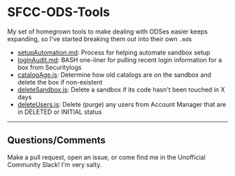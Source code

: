 # SFCC-ODS-Tools

My set of homegrown tools to make dealing with ODSes easier keeps expanding, so I've started breaking them out into their own `.md`s

- [setupAutomation.md](setupAutomation.md): Process for helping automate sandbox setup
- [loginAudit.md](loginAudit.md): BASH one-liner for pulling recent login information for a box from Securitylogs
- [catalogAge.js](catalogAge.js): Determine how old catalogs are on the sandbox and delete the box if non-existent
- [deleteSandbox.js](deleteSandbox.js): Delete a sandbox if its code hasn't been touched in X days
- [deleteUsers.js](deleteUsers.js): Delete (purge) any users from Account Manager that are in DELETED or INITIAL status

---

## Questions/Comments

Make a pull request, open an issue, or come find me in the Unofficial Community Slack! I'm very salty.
